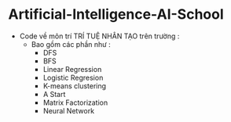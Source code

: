 # Artificial-Intelligence-AI-School

- Code về môn trí TRÍ TUỆ NHÂN TẠO trên trường :
  - Bao gồm các phần như :
    - DFS
    - BFS
    - Linear Regression
    - Logistic Regresion
    - K-means clustering
    - A Start
    - Matrix Factorization
    - Neural Network
